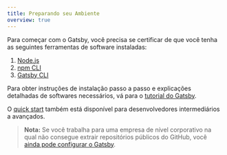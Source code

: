 ```yaml
---
title: Preparando seu Ambiente
overview: true
---
```


Para começar com o Gatsby, você precisa se certificar de que você tenha as seguintes ferramentas de software instaladas:

1.  [Node.js](/tutorial/part-zero/#install-nodejs-for-your-appropriate-operating-system)
2.  [npm CLI](/tutorial/part-zero/#check-your-nodejs-installation)
3.  [Gatsby CLI](/tutorial/part-zero/#using-the-gatsby-cli)

Para obter instruções de instalação passo a passo e explicações detalhadas de softwares necessários, vá para o [tutorial do Gatsby](/tutorial/part-zero/).

O [quick start](/docs/quick-start/) também está disponível para desenvolvedores intermediários a avançados.

> **Nota:** Se você trabalha para uma empresa de nível corporativo na qual não consegue extrair repositórios públicos do GitHub, você [ainda pode configurar o Gatsby](/docs/setting-up-gatsby-without-gatsby-new/).

<GuideList slug={props.slug} />
